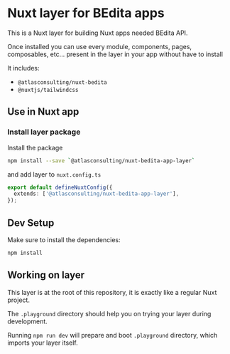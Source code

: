 # Nuxt layer for BEdita apps

This is a Nuxt layer for building Nuxt apps needed BEdita API.

Once installed you can use every module, components, pages, composables, etc... present in the layer in your app without have to install 

It includes:

* `@atlasconsulting/nuxt-bedita`
* `@nuxtjs/tailwindcss`

## Use in Nuxt app

### Install layer package

Install the package

```bash
npm install --save `@atlasconsulting/nuxt-bedita-app-layer`
```

and add layer to `nuxt.config.ts`

```ts
export default defineNuxtConfig({
  extends: ['@atlasconsulting/nuxt-bedita-app-layer'],
});
```

## Dev Setup

Make sure to install the dependencies:

```bash
npm install
```

## Working on layer

This layer is at the root of this repository, it is exactly like a regular Nuxt project.

The `.playground` directory should help you on trying your layer during development.

Running `npm run dev` will prepare and boot `.playground` directory, which imports your layer itself.
